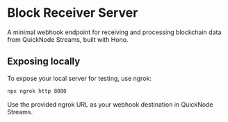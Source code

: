 # Block Receiver Server

A minimal webhook endpoint for receiving and processing blockchain data from QuickNode Streams, built with Hono.

## Exposing locally

To expose your local server for testing, use ngrok:

```bash
npx ngrok http 8080
```

Use the provided ngrok URL as your webhook destination in QuickNode Streams.

